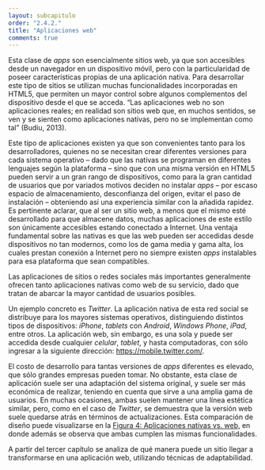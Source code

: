 ```yaml
---
layout: subcapitulo
order: "2.4.2."
title: "Aplicaciones web"
comments: true
---
```


Esta clase de _apps_ son esencialmente sitios web, ya que son accesibles desde un navegador en un dispositivo móvil, pero con la particularidad de poseer características propias de una aplicación nativa. Para desarrollar este tipo de sitios se utilizan muchas funcionalidades incorporadas en HTML5, que permiten un mayor control sobre algunos complementos del dispositivo desde el que se acceda. “Las aplicaciones web no son aplicaciones reales; en realidad son sitios web que, en muchos sentidos, se ven y se sienten como aplicaciones nativas, pero no se implementan como tal” (Budiu, 2013).

Este tipo de aplicaciones existen ya que son convenientes tanto para los desarrolladores, quienes no se necesitan crear diferentes versiones para cada sistema operativo – dado que las nativas se programan en diferentes lenguajes según la plataforma – sino que con una misma versión en HTML5 pueden servir a un gran rango de dispositivos, como para la gran cantidad de usuarios que por variados motivos deciden no instalar _apps_ – por escaso espacio de almacenamiento, desconfianza del origen, evitar el paso de instalación – obteniendo así una experiencia similar con la añadida rapidez. Es pertinente aclarar, que al ser un sitio web, a menos que el mismo esté desarrollado para que almacene datos, muchas aplicaciones de este estilo son únicamente accesibles estando conectado a Internet. Una ventaja fundamental sobre las nativas es que las web pueden ser accedidas desde dispositivos no tan modernos, como los de gama media y gama alta, los cuales prestan conexión a Internet pero no siempre existen _apps_ instalables para esa plataforma que sean compatibles.

Las aplicaciones de sitios o redes sociales más importantes generalmente ofrecen tanto aplicaciones nativas como web de su servicio, dado que tratan de abarcar la mayor cantidad de usuarios posibles.

Un ejemplo concreto es _Twitter_. La aplicación nativa de esta red social se distribuye para los mayores sistemas operativos, distinguiendo distintos tipos de dispositivos: _iPhone_, _tablets_ con _Android_, _Windows Phone_, _iPad_, entre otros. La aplicación web, sin embargo, es una sola y puede ser accedida desde cualquier _celular_, _tablet_, y hasta computadoras, con sólo ingresar a la siguiente dirección: https://mobile.twitter.com/.

El costo de desarrollo para tantas versiones de _apps_ diferentes es elevado, que sólo grandes empresas pueden tomar. No obstante, esta clase de aplicación suele ser una adaptación del sistema original, y suele ser más económica de realizar, teniendo en cuenta que sirve a una amplia gama de usuarios. En muchas ocasiones, ambas suelen mantener una línea estética similar, pero, como en el caso de _Twitter_, se demuestra que la versión web suele quedarse atrás en términos de actualizaciones. Esta comparación de diseño puede visualizarse en la [Figura 4: Aplicaciones nativas vs. web,](../../anexo) en donde además se observa que ambas cumplen las mismas funcionalidades.

A partir del tercer capítulo se analiza de qué manera puede un sitio llegar a transformarse en una aplicación web, utilizando técnicas de adaptabilidad.

